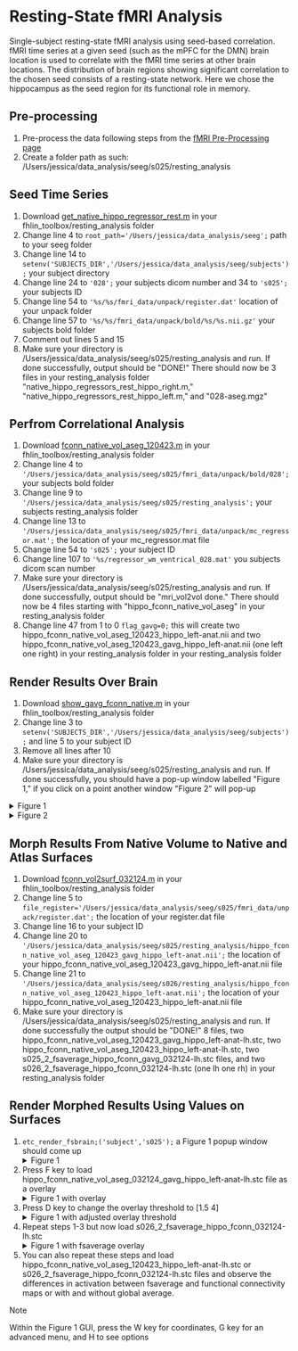# Resting-State fMRI Analysis
Single-subject resting-state fMRI analysis using seed-based correlation. fMRI time series at a given seed (such as the mPFC for the DMN) brain location is used to correlate with the fMRI time series at other brain locations. The distribution of brain regions showing significant correlation to the chosen seed consists of a resting-state network. Here we chose the hippocampus as the seed region for its functional role in memory.

## Pre-processing 
1. Pre-process the data following steps from the [fMRI Pre-Processing page](https://github.com/Lin-Brain-Lab/fMRI-Analysis-For-Mac/blob/main/fMRI%20Pre-Processing.md)
2. Create a folder path as such: /Users/jessica/data_analysis/seeg/s025/resting_analysis

## Seed Time Series
1. Download [get_native_hippo_regressor_rest.m](https://github.com/fahsuanlin/labmanual/blob/master/scripts/get_nativce_hippo_regressor_rest.m) in your fhlin_toolbox/resting_analysis folder 
2. Change line 4 to `root_path='/Users/jessica/data_analysis/seeg';` path to your seeg folder
3. Change line 14 to `setenv('SUBJECTS_DIR','/Users/jessica/data_analysis/seeg/subjects');` your subject directory 
4. Change line 24 to `'028';` your subjects dicom number and 34 to `'s025';` your subjects ID
5. Change line 54 to `'%s/%s/fmri_data/unpack/register.dat'` location of your unpack folder
6. Change line 57 to `'%s/%s/fmri_data/unpack/bold/%s/%s.nii.gz'` your subjects bold folder
7. Comment out lines 5 and 15
8. Make sure your directory is /Users/jessica/data_analysis/seeg/s025/resting_analysis and run. If done successfully, output should be "DONE!" There should now be 3 files in your resting_analysis folder "native_hippo_regressors_rest_hippo_right.m," "native_hippo_regressors_rest_hippo_left.m," and "028-aseg.mgz"

## Perfrom Correlational Analysis 
1. Download [fconn_native_vol_aseg_120423.m](https://github.com/fahsuanlin/labmanual/blob/master/scripts/fconn_native_vol_aseg_120423.m) in your fhlin_toolbox/resting_analysis folder 
2. Change line 4 to `'/Users/jessica/data_analysis/seeg/s025/fmri_data/unpack/bold/028';` your subjects bold folder
3. Change line 9 to `'/Users/jessica/data_analysis/seeg/s025/resting_analysis';` your subjects resting_analysis folder
4. Change line 13 to `'/Users/jessica/data_analysis/seeg/s025/fmri_data/unpack/mc_regressor.mat';` the location of your mc_regressor.mat file
5. Change line 54 to `'s025';` your subject ID
6. Change line 107 to `'%s/regressor_wm_ventrical_028.mat'` you subjects dicom scan number
7. Make sure your directory is /Users/jessica/data_analysis/seeg/s025/resting_analysis and run. If done successfully, output should be "mri_vol2vol done." There should now be 4 files starting with "hippo_fconn_native_vol_aseg" in your resting_analysis folder
8. Change line 47 from 1 to 0 `flag_gavg=0;` this will create two hippo_fconn_native_vol_aseg_120423_hippo_left-anat.nii and two hippo_fconn_native_vol_aseg_120423_gavg_hippo_left-anat.nii (one left one right) in your resting_analysis folder in your resting_analysis folder

## Render Results Over Brain 
1. Download [show_gavg_fconn_native.m](https://github.com/fahsuanlin/labmanual/blob/master/scripts/show_gavg_fconn_native.m) in your fhlin_toolbox/resting_analysis folder 
2. Change line 3 to `setenv('SUBJECTS_DIR','/Users/jessica/data_analysis/seeg/subjects');` and line 5 to your subject ID
3. Remove all lines after 10
4. Make sure your directory is /Users/jessica/data_analysis/seeg/s025/resting_analysis and run. If done successfully, you should have a pop-up window labelled "Figure 1," if you click on a point another window "Figure 2" will pop-up
<details>
    <summary>Figure 1</summary>
<img width="433" alt="Screen Shot 2024-03-21 at 3 36 27 PM" src="https://github.com/Lin-Brain-Lab/fMRI-Analysis-For-Mac/assets/157174338/8dce2c8a-000e-4549-b40a-2eebcc59803b">
</details>

<details>
    <summary>Figure 2</summary>
<img width="739" alt="Screen Shot 2024-03-21 at 3 42 49 PM" src="https://github.com/Lin-Brain-Lab/fMRI-Analysis-For-Mac/assets/157174338/96a83bfc-2bce-450c-9e4b-df8e0f0f4e3b">
   </details>

## Morph Results From Native Volume to Native and Atlas Surfaces
1. Download [fconn_vol2surf_032124.m](https://github.com/fahsuanlin/labmanual/blob/master/scripts/fconn_vol2surf_032124.m) in your fhlin_toolbox/resting_analysis folder
2. Change line 5 to `file_register='/Users/jessica/data_analysis/seeg/s025/fmri_data/unpack/register.dat';` the location of your register.dat file
3. Change line 16 to your subject ID
4. Change line 20 to `'/Users/jessica/data_analysis/seeg/s025/resting_analysis/hippo_fconn_native_vol_aseg_120423_gavg_hippo_left-anat.nii';` the location of your hippo_fconn_native_vol_aseg_120423_gavg_hippo_left-anat.nii file
5. Change line 21 to  `'/Users/jessica/data_analysis/seeg/s026/resting_analysis/hippo_fconn_native_vol_aseg_120423_hippo_left-anat.nii';` the location of your hippo_fconn_native_vol_aseg_120423_hippo_left-anat.nii file
6. Make sure your directory is /Users/jessica/data_analysis/seeg/s025/resting_analysis and run. If done successfully the output should be "DONE!" 8 files, two hippo_fconn_native_vol_aseg_120423_gavg_hippo_left-anat-lh.stc, two hippo_fconn_native_vol_aseg_120423_hippo_left-anat-lh.stc, two s025_2_fsaverage_hippo_fconn_gavg_032124-lh.stc files, and two s026_2_fsaverage_hippo_fconn_032124-lh.stc (one lh one rh) in your resting_analysis folder



## Render Morphed Results Using Values on Surfaces

1. `etc_render_fsbrain;('subject','s025');` a Figure 1 popup window should come up
    <details>
    <summary>Figure 1</summary>
    <img width="437" alt="Screen Shot 2024-03-25 at 11 32 24 PM" src="https://github.com/Lin-Brain-Lab/fMRI-Analysis-For-Mac/assets/157174338/90b42283-b289-48d6-8763-338bef07365f">
    </details>
2. Press F key to load hippo_fconn_native_vol_aseg_032124_gavg_hippo_left-anat-lh.stc file as a overlay
    <details>
    <summary>Figure 1 with overlay</summary>
    <img width="470" alt="Screen Shot 2024-03-25 at 11 35 54 PM" src="https://github.com/Lin-Brain-Lab/fMRI-Analysis-For-Mac/assets/157174338/2ad544ed-1423-4279-b552-f083ec726fd5">
    </details>
3. Press D key to change the overlay threshold to [1.5  4]
    <details>
    <summary>Figure 1 with adjusted overlay threshold</summary>
     <img width="425" alt="Screen Shot 2024-03-25 at 11 35 00 PM" src="https://github.com/Lin-Brain-Lab/fMRI-Analysis-For-Mac/assets/157174338/de155132-079c-4f4a-bbc0-4fc74df1343c">
    </details>
4. Repeat steps 1-3 but now load s026_2_fsaverage_hippo_fconn_032124-lh.stc
    <details>
    <summary>Figure 1 with fsaverage overlay</summary>
    <img width="434" alt="Screen Shot 2024-03-25 at 11 42 40 PM" src="https://github.com/Lin-Brain-Lab/fMRI-Analysis-For-Mac/assets/157174338/2227efad-34e4-46bc-a24e-aad7c22c4d13">
    </details>
5. You can also repeat these steps and load hippo_fconn_native_vol_aseg_120423_hippo_left-anat-lh.stc or s026_2_fsaverage_hippo_fconn_032124-lh.stc files and observe the differences in activation between fsaverage and functional connectivity maps or with and without global average.

>[!NOTE]
> Within the Figure 1 GUI, press the W key for coordinates, G key for an advanced menu, and H to see options


    

